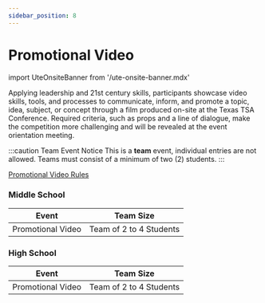 ```yaml
---
sidebar_position: 8
---
```


# Promotional Video

import UteOnsiteBanner from '/ute-onsite-banner.mdx'

<UteOnsiteBanner />

Applying leadership and 21st century skills, participants showcase video skills, tools, and processes to communicate, inform, and promote a topic, idea, subject, or concept through a film produced on-site at the Texas TSA Conference. Required criteria, such as props and a line of dialogue, make the competition more challenging and will be revealed at the event orientation meeting.

:::caution Team Event Notice
This is a **team** event, individual entries are not allowed. Teams must consist of a minimum of two (2) students.
:::

[Promotional Video Rules](https://example.com)

### Middle School

| Event             | Team Size               |
| ----------------- | ----------------------- |
| Promotional Video | Team of 2 to 4 Students |

### High School

| Event             | Team Size               |
| ----------------- | ----------------------- |
| Promotional Video | Team of 2 to 4 Students |
